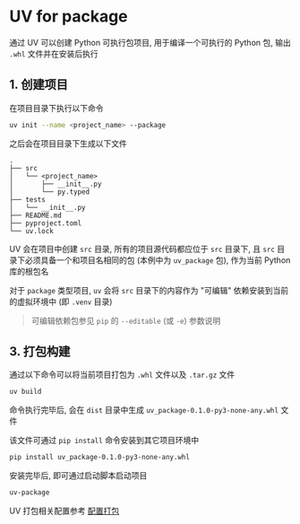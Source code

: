 # UV for package

通过 UV 可以创建 Python 可执行包项目, 用于编译一个可执行的 Python 包, 输出 `.whl` 文件并在安装后执行

## 1. 创建项目

在项目目录下执行以下命令

```bash
uv init --name <project_name> --package
```

之后会在项目目录下生成以下文件

```plaintext
.
├── src
│   └── <project_name>
│       ├── __init__.py
│       └── py.typed
├── tests
│   └── __init__.py
├── README.md
├── pyproject.toml
└── uv.lock
```

UV 会在项目中创建 `src` 目录, 所有的项目源代码都应位于 `src` 目录下, 且 `src` 目录下必须具备一个和项目名相同的包 (本例中为 `uv_package` 包), 作为当前 Python 库的根包名

对于 `package` 类型项目, `uv` 会将 `src` 目录下的内容作为 "可编辑" 依赖安装到当前的虚拟环境中 (即 `.venv` 目录)

> 可编辑依赖包参见 `pip` 的 `--editable` (或 `-e`) 参数说明

## 3. 打包构建

通过以下命令可以将当前项目打包为 `.whl` 文件以及 `.tar.gz` 文件

```bash
uv build
```

命令执行完毕后, 会在 `dist` 目录中生成 `uv_package-0.1.0-py3-none-any.whl` 文件

该文件可通过 `pip install` 命令安装到其它项目环境中

```bash
pip install uv_package-0.1.0-py3-none-any.whl
```

安装完毕后, 即可通过启动脚本启动项目

```bash
uv-package
```

UV 打包相关配置参考 [配置打包](../README.md#7-配置打包)
